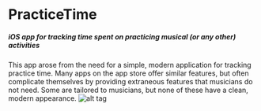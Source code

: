 # PracticeTime
##### iOS app for tracking time spent on practicing musical (or any other) activities

This app arose from the need for a simple, modern application for tracking practice time. Many apps on the app store offer similar features, but often complicate themselves by providing extraneous features that musicians do not need. Some are tailored to musicians, but none of these have a clean, modern appearance.
![alt tag](https://drive.google.com/uc?id=0B0RNg9f7VJiEdkY3aUk4Nk5QYk0)
